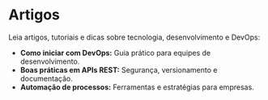 # Artigos

Leia artigos, tutoriais e dicas sobre tecnologia, desenvolvimento e DevOps:

- **Como iniciar com DevOps:** Guia prático para equipes de desenvolvimento.
- **Boas práticas em APIs REST:** Segurança, versionamento e documentação.
- **Automação de processos:** Ferramentas e estratégias para empresas.
